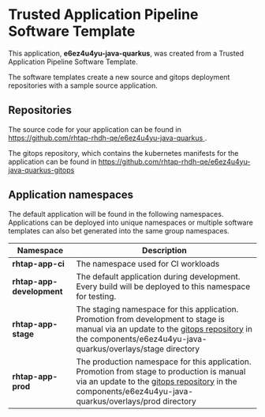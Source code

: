 # Trusted Application Pipeline Software Template

This application, **e6ez4u4yu-java-quarkus**, was created from a Trusted Application Pipeline Software Template.

The software templates create a new source and gitops deployment repositories with a sample source application. 

## Repositories

The source code for your application can be found in [https://github.com/rhtap-rhdh-qe/e6ez4u4yu-java-quarkus ](https://github.com/rhtap-rhdh-qe/e6ez4u4yu-java-quarkus ).
 
The gitops repository, which contains the kubernetes manifests for the application can be found in 
[https://github.com/rhtap-rhdh-qe/e6ez4u4yu-java-quarkus-gitops ](https://github.com/rhtap-rhdh-qe/e6ez4u4yu-java-quarkus-gitops ) 

## Application namespaces 

The default application will be found in the following namespaces. Applications can be deployed into unique namespaces or multiple software templates can also bet generated into the same group namespaces.  

|  Namespace   |  Description   |  
| -------- | -------- |
| **rhtap-app-ci** | The namespace used for CI workloads |
| **rhtap-app-development** | The default application during development. Every build will be deployed to this namespace for testing. |
| **rhtap-app-stage** | The staging namespace for this application. Promotion from development to stage is manual via an update to the [gitops repository](https://github.com/rhtap-rhdh-qe/e6ez4u4yu-java-quarkus-gitops ) in the components/e6ez4u4yu-java-quarkus/overlays/stage directory |
| **rhtap-app-prod** | The production namespace for this application. Promotion from stage to production is manual via an update to the [gitops repository](https://github.com/rhtap-rhdh-qe/e6ez4u4yu-java-quarkus-gitops ) in the components/e6ez4u4yu-java-quarkus/overlays/prod directory |